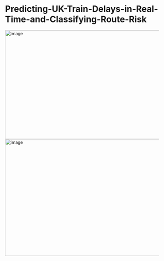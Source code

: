 # Predicting-UK-Train-Delays-in-Real-Time-and-Classifying-Route-Risk




<img width="718" height="357" alt="image" src="https://github.com/user-attachments/assets/fed3fc76-b7a6-44d6-8a4d-d0388c6f56e8" />




<img width="722" height="383" alt="image" src="https://github.com/user-attachments/assets/829c5df7-3722-4cec-9b7a-8900d44f0748" />


